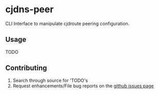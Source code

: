 # cjdns-peer

CLI Interface to manipulate cjdroute peering configuration.

## Usage

TODO

## Contributing

1.  Search through source for 'TODO's
1.  Request enhancements/File bug reports on the [github issues page](https://github.com/earthmeLon/cjdns-peer/issues)
